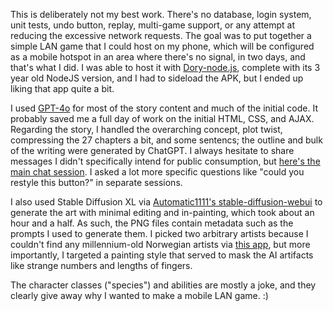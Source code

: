 This is deliberately not my best work. There's no database, login system, unit tests, undo button, replay, multi-game support, or any attempt at reducing the excessive network requests. The goal was to put together a simple LAN game that I could host on my phone, which will be configured as a mobile hotspot in an area where there's no signal, in two days, and that's what I did. I was able to host it with [Dory-node.js](https://play.google.com/store/apps/details?id=io.tempage.dorynode&hl=en_US&gl=US), complete with its 3 year old NodeJS version, and I had to sideload the APK, but I ended up liking that app quite a bit.

I used [GPT-4o](https://chatgpt.com/) for most of the story content and much of the initial code. It probably saved me a full day of work on the initial HTML, CSS, and AJAX. Regarding the story, I handled the overarching concept, plot twist, compressing the 27 chapters a bit, and some sentencs; the outline and bulk of the writing were generated by ChatGPT. I always hesitate to share messages I didn't specifically intend for public consumption, but [here's the main chat session](https://chatgpt.com/share/97a1106e-7033-4f85-a447-79566db57f95). I asked a lot more specific questions like "could you restyle this button?" in separate sessions.

I also used Stable Diffusion XL via [Automatic1111's stable-diffusion-webui](https://github.com/AUTOMATIC1111/stable-diffusion-webui) to generate the art with minimal editing and in-painting, which took about an hour and a half. As such, the PNG files contain metadata such as the prompts I used to generate them. I picked two arbitrary artists because I couldn't find any millennium-old Norwegian artists via [this app](https://huggingface.co/spaces/terrariyum/SDXL-artists-browser), but more importantly, I targeted a painting style that served to mask the AI artifacts like strange numbers and lengths of fingers.

The character classes ("species") and abilities are mostly a joke, and they clearly give away why I wanted to make a mobile LAN game. :)
